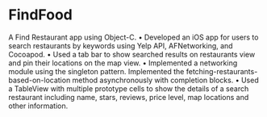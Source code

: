 # FindFood
A Find Restaurant app using Object-C.
• Developed an iOS app for users to search restaurants by keywords using Yelp API, AFNetworking, and Cocoapod.
• Used a tab bar to show searched results on restaurants view and pin their locations on the map view.
• Implemented a networking module using the singleton pattern. Implemented the fetching-restaurants-based-on-location method asynchronously with completion blocks.
• Used a TableView with multiple prototype cells to show the details of a search restaurant including name, stars, reviews, price level, map locations and other information.
